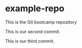 # example-repo
This is the Git bootcamp repository

This is our second commit.

This is our third commit.
